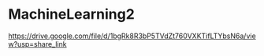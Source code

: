 # MachineLearning2
https://drive.google.com/file/d/1bgRk8R3bP5TVdZt760VXKTifLTYbsN6a/view?usp=share_link
